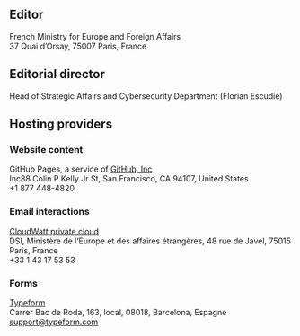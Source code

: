 ## Editor

French Ministry for Europe and Foreign Affairs<br>
37 Quai d’Orsay, 75007 Paris, France

## Editorial director

Head of Strategic Affairs and Cybersecurity Department (Florian Escudié)

## Hosting providers

### Website content

GitHub Pages, a service of [GitHub, Inc](https://github.com)<br>
Inc88 Colin P Kelly Jr St, San Francisco, CA 94107, United States<br>
+1 877 448-4820

### Email interactions

[CloudWatt private cloud](https://www.cloudwatt.com/fr/solutions/cloudprivevirtuel.html)<br>
DSI, Ministère de l’Europe et des affaires étrangères, 48 rue de Javel, 75015 Paris, France<br>
+33 1 43 17 53 53

### Forms

[Typeform](https://www.typeform.com)<br>
Carrer Bac de Roda, 163, local, 08018, Barcelona, Espagne<br>
support@typeform.com
